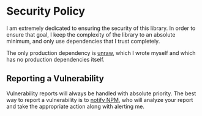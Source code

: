 # Security Policy

I am extremely dedicated to ensuring the security of this library. In order to
ensure that goal, I keep the complexity of the library to an absolute minimum,
and only use dependencies that I trust completely.

The only production dependency is [unraw](https://github.com/iansan5653/unraw),
which I wrote myself and which has no production dependencies itself.

## Reporting a Vulnerability

Vulnerability reports will always be handled with absolute priority. The best
way to report a vulnerability is to
[notify NPM](https://www.npmjs.com/advisories/report?package=compress-tag), who
will analyze your report and take the appropriate action along with alerting me.
